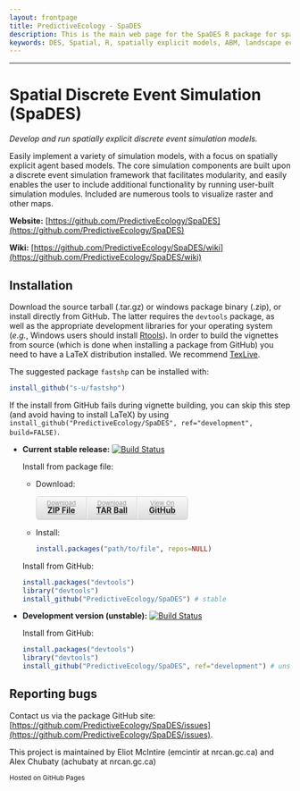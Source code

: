 ```yaml
---
layout: frontpage
title: PredictiveEcology - SpaDES
description: This is the main web page for the SpaDES R package for spatial discrete event simulation.
keywords: DES, Spatial, R, spatially explicit models, ABM, landscape ecology, forecasting, ecological forecasting
---
```


<head>
    <meta charset="utf-8">
    <meta http-equiv="X-UA-Compatible" content="chrome=1">
    <link rel="stylesheet" href="stylesheets/styles.css">
    <link rel="stylesheet" href="stylesheets/pygment_trac.css">
    <meta name="viewport" content="width=device-width, initial-scale=1, user-scalable=no">
</head>






-----

# Spatial Discrete Event Simulation (SpaDES)

*Develop and run spatially explicit discrete event simulation models.*

Easily implement a variety of simulation models, with a focus on spatially explicit agent based models. The core simulation components are built upon a discrete event simulation framework that facilitates modularity, and easily enables the user to include additional functionality by running user-built simulation modules. Included are numerous tools to visualize raster and other maps.

**Website:** [https://github.com/PredictiveEcology/SpaDES](https://github.com/PredictiveEcology/SpaDES)

**Wiki:** [https://github.com/PredictiveEcology/SpaDES/wiki](https://github.com/PredictiveEcology/SpaDES/wiki)

## Installation

Download the source tarball (.tar.gz) or windows package binary (.zip), or install directly from GitHub.  The latter requires the `devtools` package, as well as the appropriate development libraries for your operating system (*e.g.*, Windows users should install [Rtools](http://cran.r-project.org/bin/windows/Rtools/)). In order to build the vignettes from source (which is done when installing a package from GitHub) you need to have a LaTeX distribution installed. We recommend [TexLive](https://www.tug.org/texlive/).

The suggested package `fastshp` can be installed with:

```r
install_github("s-u/fastshp")
```

If the install from GitHub fails during vignette building, you can skip this step (and avoid having to install LaTeX) by using `install_github("PredictiveEcology/SpaDES", ref="development", build=FALSE)`.

+ **Current stable release:** [![Build Status](https://travis-ci.org/PredictiveEcology/SpaDES.svg?branch=master)](https://travis-ci.org/PredictiveEcology/SpaDES)
    
    Install from package file:
    
    - Download:
    
        <ul style="list-style:none; height:40px; padding:0; background: #eee; background: -moz-linear-gradient(top, #f8f8f8 0%, #dddddd 100%); ackground: -webkit-gradient(linear, left top, left bottom, color-stop(0%,#f8f8f8), color-stop(100%,#dddddd)); background: -webkit-linear-gradient(top, #f8f8f8 0%,#dddddd 100%); background: -o-linear-gradient(top, #f8f8f8 0%,#dddddd 100%); background: -ms-linear-gradient(top, #f8f8f8 0%,#dddddd 100%); background: linear-gradient(top, #f8f8f8 0%,#dddddd 100%); border-radius:5px;
      border:1px solid #d2d2d2; box-shadow:inset #fff 0 1px 0, inset rgba(0,0,0,0.03) 0 -1px 0; width:270px;">
        <li style="width:89px; float:left; border-right:1px solid #d2d2d2; height:40px;"><a href="https://github.com/PredictiveEcology/SpaDES/zipball/master" style="line-height:1; font-size:11px; color:#999; display:block; text-align:center; padding-top:6px; height:40px;">Download <strong style="font-size:14px; display:block; color:#222;">ZIP File</strong></a></li>
        <li style="width:88px; float:left; border-left:1px solid #fff; border-right:1px solid #d2d2d2; height:40px;"><a href="https://github.com/PredictiveEcology/SpaDES/tarball/master" style="line-height:1; font-size:11px; color:#999; display:block; text-align:center; padding-top:6px; height:40px;">Download <strong style="font-size:14px; display:block; color:#222;">TAR Ball</strong></a></li>
        <li style="width:89px; float:left; border-left:1px solid #fff; height:40px;"><a href="https://github.com/PredictiveEcology/SpaDES" style="line-height:1; font-size:11px; color:#999; display:block; text-align:center; padding-top:6px; height:40px;">View On <strong style="font-size:14px; display:block; color:#222;">GitHub</strong></a></li>
        </ul>
      
    - Install:
    
        ```r
        install.packages("path/to/file", repos=NULL)
        ```
    
    Install from GitHub:
    
    ```r
    install.packages("devtools")
    library("devtools")
    install_github("PredictiveEcology/SpaDES") # stable
    ```

+ **Development version (unstable):** [![Build Status](https://travis-ci.org/PredictiveEcology/SpaDES.svg?branch=development)](https://travis-ci.org/PredictiveEcology/SpaDES)

    Install from GitHub:
    
    ```r
    install.packages("devtools")
    library("devtools")
    install_github("PredictiveEcology/SpaDES", ref="development") # unstable
    ```

## Reporting bugs

Contact us via the package GitHub site: [https://github.com/PredictiveEcology/SpaDES/issues](https://github.com/PredictiveEcology/SpaDES/issues).

This project is maintained by Eliot McIntire (emcintir at nrcan.gc.ca) and Alex Chubaty (achubaty at nrcan.gc.ca)

<small>Hosted on GitHub Pages</small>
